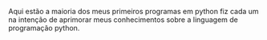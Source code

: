 Aqui estão a maioria dos meus primeiros programas em python
fiz cada um na intenção de aprimorar meus conhecimentos sobre
a linguagem de programação python.
